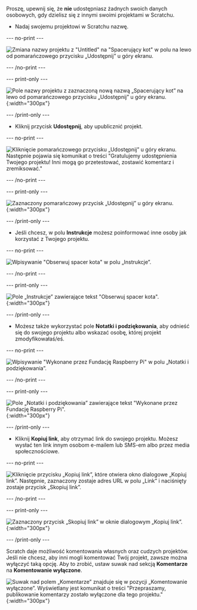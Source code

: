 Proszę, upewnij się, że **nie** udostępniasz żadnych swoich danych osobowych, gdy dzielisz się z innymi swoimi projektami w Scratchu.

- Nadaj swojemu projektowi w Scratchu nazwę.

--- no-print ---

![Zmiana nazwy projektu z "Untitled" na "Spacerujący kot" w polu na lewo od pomarańczowego przycisku „Udostępnij” u góry ekranu.](images/name_file.gif)

--- /no-print ---

--- print-only ---

![Pole nazwy projektu z zaznaczoną nową nazwą „Spacerujący kot” na lewo od pomarańczowego przycisku „Udostępnij” u góry ekranu.](images/name_file.png){:width="300px"}

--- /print-only ---

- Kliknij przycisk **Udostępnij**, aby upublicznić projekt.

--- no-print ---

![Kliknięcie pomarańczowego przycisku „Udostępnij” u góry ekranu. Następnie pojawia się komunikat o treści "Gratulujemy udostępnienia Twojego projektu! Inni mogą go przetestować, zostawić komentarz i zremiksować."](images/share.gif)

--- /no-print ---

--- print-only ---

![Zaznaczony pomarańczowy przycisk „Udostępnij” u góry ekranu.](images/share.png){:width="300px"}

--- /print-only ---

- Jeśli chcesz, w polu **Instrukcje** możesz poinformować inne osoby jak korzystać z Twojego projektu.

--- no-print ---

![Wpisywanie "Obserwuj spacer kota" w polu „Instrukcje”.](images/add_instructions.gif)

--- /no-print ---

--- print-only ---

![Pole „Instrukcje” zawierające tekst "Obserwuj spacer kota".](images/add_instructions.png){:width="300px"}

--- /print-only ---

- Możesz także wykorzystać pole **Notatki i podziękowania**, aby odnieść się do swojego projektu albo wskazać osobę, której projekt zmodyfikowałaś/eś.

--- no-print ---

![Wpisywanie "Wykonane przez Fundację Raspberry Pi" w polu „Notatki i podziękowania”.](images/notes_and_credits.gif)

--- /no-print ---

--- print-only ---

![Pole „Notatki i podziękowania” zawierające tekst "Wykonane przez Fundację Raspberry Pi".](images/notes_and_credits.png){:width="300px"}

--- /print-only ---

- Kliknij **Kopiuj link**, aby otrzymać link do swojego projektu. Możesz wysłać ten link innym osobom e-mailem lub SMS-em albo przez media społecznościowe.

--- no-print ---

![Kliknięcie przycisku „Kopiuj link”, które otwiera okno dialogowe „Kopiuj link”. Następnie, zaznaczony zostaje adres URL w polu „Link” i naciśnięty zostaje przycisk „Skopiuj link”.](images/copy_link.gif)

--- /no-print ---

--- print-only ---

![Zaznaczony przycisk „Skopiuj link” w oknie dialogowym „Kopiuj link”.](images/copy_link.png){:width="300px"}

--- /print-only ---

Scratch daje możliwość komentowania własnych oraz cudzych projektów. Jeśli nie chcesz, aby inni mogli komentować Twój projekt, zawsze można wyłączyć taką opcję. Aby to zrobić, ustaw suwak nad sekcją **Komentarze** na **Komentowanie wyłączone**.

![Suwak nad polem „Komentarze” znajduje się w pozycji „Komentowanie wyłączone”. Wyświetlany jest komunikat o treści "Przepraszamy, publikowanie komentarzy zostało wyłączone dla tego projektu."](images/comments-off.png){:width="300px"}
